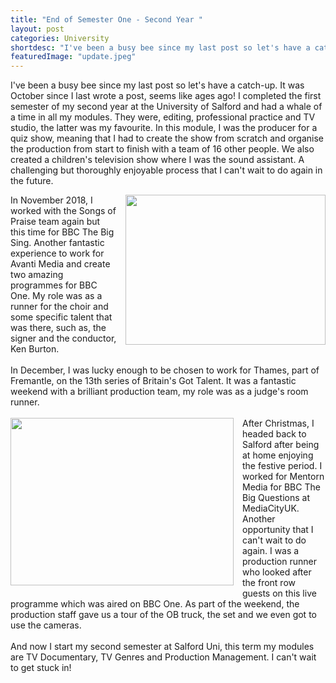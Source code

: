 ```yaml
---
title: "End of Semester One - Second Year "
layout: post
categories: University
shortdesc: "I've been a busy bee since my last post so let's have a catch-up. It was October since I last wrote a post, seems like ages ago!"
featuredImage: "update.jpeg"
---
```

<p>I've been a busy bee since my last post so let's have a catch-up. It was October since I last wrote a post, seems like ages ago! I completed the first semester of my second year at the University of Salford and had a whale of a time in all my modules. They were, editing, professional practice and TV studio, the latter was my favourite. In this module, I was the producer for a quiz show, meaning that I had to create the show from scratch and organise the production from start to finish with a team of 16 other people. We also created a children's television show where I was the sound assistant. A challenging but thoroughly enjoyable process that I can't wait to do again in the future.</p>
<div style="text-align: center;">
<div class="separator" style="clear: both; text-align: center;"><a style="clear: right; float: right; margin-bottom: 1em; margin-left: 1em;" href="https://4.bp.blogspot.com/-ybzmiEbxe94/XG2efsYRgvI/AAAAAAAAAmc/ZAx_vKbyD7EKbTKIwC2BwowmhWTJdi2RgCLcBGAs/s1600/IMG_5237.jpg"><img src="https://4.bp.blogspot.com/-ybzmiEbxe94/XG2efsYRgvI/AAAAAAAAAmc/ZAx_vKbyD7EKbTKIwC2BwowmhWTJdi2RgCLcBGAs/s320/IMG_5237.jpg" width="320" height="240" border="0" data-original-height="1200" data-original-width="1600" /></a></div>
<div style="text-align: left;">In November 2018, I worked with the Songs of Praise team again but this time for BBC The Big Sing. Another fantastic experience to work for Avanti Media and create two amazing programmes for BBC One. My role was as a runner for the&nbsp;choir and some specific talent that was&nbsp;there, such as, the signer and the conductor, Ken Burton.&nbsp;</div>
<div style="text-align: left;">&nbsp;</div>
<div style="text-align: left;">In December, I was lucky enough to be chosen to work for Thames, part of Fremantle, on the 13th series of Britain's Got Talent. It was a fantastic weekend with a brilliant&nbsp;production team, my role was as a judge's room runner.&nbsp;</div>
<div style="text-align: left;">&nbsp;</div>
<div class="separator" style="clear: both; text-align: center;"><a style="clear: left; float: left; margin-bottom: 1em; margin-right: 1em;" href="https://4.bp.blogspot.com/-Ygf3Tjsh-50/XG2fSic-03I/AAAAAAAAAmo/xr55kvWqWv8_Mm-W320Nsl0id3QSzW1LQCLcBGAs/s1600/IMG_1321.jpeg"><img src="https://4.bp.blogspot.com/-Ygf3Tjsh-50/XG2fSic-03I/AAAAAAAAAmo/xr55kvWqWv8_Mm-W320Nsl0id3QSzW1LQCLcBGAs/s320/IMG_1321.jpeg" width="357" height="268" border="0" data-original-height="1200" data-original-width="1600" /></a></div>
<div style="text-align: left;">After Christmas, I headed back to Salford after being at home enjoying the festive period. I worked for Mentorn Media for BBC The Big Questions at MediaCityUK. Another opportunity&nbsp;that I can't wait to do again. I was a production runner who looked after the front row guests on this live programme which was aired on BBC One. As part of the weekend, the production staff gave us a tour of the OB truck, the set and we even got to use the cameras.&nbsp;</div>
<div style="text-align: left;">&nbsp;</div>
<div style="text-align: left;">And now I start my second semester at Salford Uni, this term my modules are TV Documentary, TV Genres and Production Management. I can't wait to get stuck in!</div>
</div>

